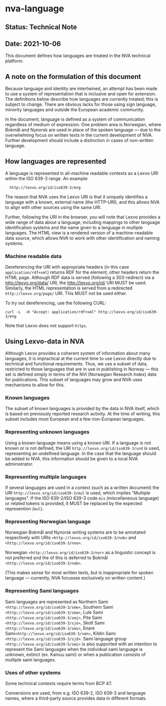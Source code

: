 # nva-language

## Status: Technical Note 
## Date: 2021-10-06

This document defines how languages are treated in the NVA technical platform.

## A note on the formulation of this document

Because language and identity are intertwined, an attempt has been made to use a system of representation that is inclusive and open for extension. The definitions below describe how languages are currently treated; this is subject to change. There are obvious lacks for those using sign language, minority languages and outside the European academic community.

In the document, language is defined as a system of communication regardless of medium of expression. One problem area is Norwegian, where Bokmål and Nynorsk are used in place of the spoken language — due to the overwhelming focus on written texts in the current development of NVA. Further development should include a distinction in cases of non-written language.

## How languages are represented

A language is represented in all-machine readable contexts as a Lexvo URI within the ISO 639-3 range. An example:

```
  http://lexvo.org/id/iso639-3/eng 
```
The reason that NVA uses the Lexvo URI is that it uniquely identifies a language with a known, external name (the HTTP-URI), and this allows NVA to align with other sources using the same URI.

Further, following the URI in the browser, you will note that Lexvo provides a wide range of data about a language, including mappings to other language identification systems and the name given to a language in multiple languages. The HTML view is a rendered version of a machine-readable data source, which allows NVA to work with other identification and naming systems.

### Machine readable data

Dereferencing the URI with appropriate headers (in this case `application/rdf+xml`) returns RDF for the element, other headers return the HTML page. Although RDF data is served (following a 303-redirect) via a http://lexvo.org/data/ URI, the http://lexvo.org/id/ URI MUST be used. Similarly, the HTML representation is served from a redirected `http://lexvo.org/page/` URI. This MUST not be used either.

To try out dereferencing, use the following CURL:

```
curl -L  -H "Accept: application/rdf+xml" http://lexvo.org/id/iso639-3/eng
```

Note that Lexvo *does not* support `https`.

## Using Lexvo-data in NVA

Although Lexvo provides a coherent system of information about many languages, it is impractical at the current time to use Lexvo directly due to technical and functional requirements. Thus, we use a subset of data, restricted to those languages that are in use in publishing in Norway — this set is defined simply in terms of the NVI (Norwegian Research Index) data for publications. This subset of languages may grow and NVA uses mechanisms to allow for this.

### Known languages

The subset of known languages is provided by the data in NVA itself, which is based on previously reported research activity. At the time of writing, this subset includes most European and a few non-European languages.

### Representing unknown languages

Using a known language means using a known URI. If a language is not known or is not defined, the URI `http://lexvo.org/id/iso639-3/und` is used, representing an undefined language. In the case that the language should be added to NVA, this information should be given to a local NVA administrator.

### Representing multiple languages

If several languages are used in a context (such as a written document) the URI `http://lexvo.org/id/iso639-3/mul` is used, which implies "Multiple languages". If the ISO 639-2/ISO 639-3 code `mis` (miscellaneous language) or related tokens is provided, it MUST be replaced by the expected represention (`mul`).

### Representing Norwegian language

Norwegian Bokmål and Nynorsk writing systems are to be annotated respectively with URIs `<http://lexvo.org/id/iso639-3/nob>` and `<http://lexvo.org/id/iso639-3/nno>`.

Norwegian `<http://lexvo.org/id/iso639-3/nor>` as a linguistic concept is not preferred and the of this is deferred to Bokmål `<http://lexvo.org/id/iso639-3/nob>`.

(This makes sense for most written texts, but is inappropriate for spoken language — currently, NVA focusses exclusively on written content.)

### Representing Sami languages

Sami languages are represented as Northern Sami `<http://lexvo.org/id/iso639-3/sme>`, Southern Sami `<http://lexvo.org/id/iso639-3/sma>`, Lule Sami `<http://lexvo.org/id/iso639-3/smj>`, Pite Sami `<http://lexvo.org/id/iso639-3/sje>`, Skolt Sami `<http://lexvo.org/id/iso639-3/sms>`, Enare Sami`<http://lexvo.org/id/iso639-3/smn>`, Kildin Sami `<http://lexvo.org/id/iso639-3/sjd>`. Sami language group `<http://lexvo.org/id/iso639-5/smi>` is also supported with an intention to represent the Sami languages when the individual sami language is unknown, extinct (ex. Kainuu sami) or when a publication consists of multiple sami languages. 

### Uses of other systems

Some technical contexts require terms from BCP 47.

Conversions are used, from e.g. ISO 639-2, ISO 639-3 and language names, where a third-party source provides data in different formats.
